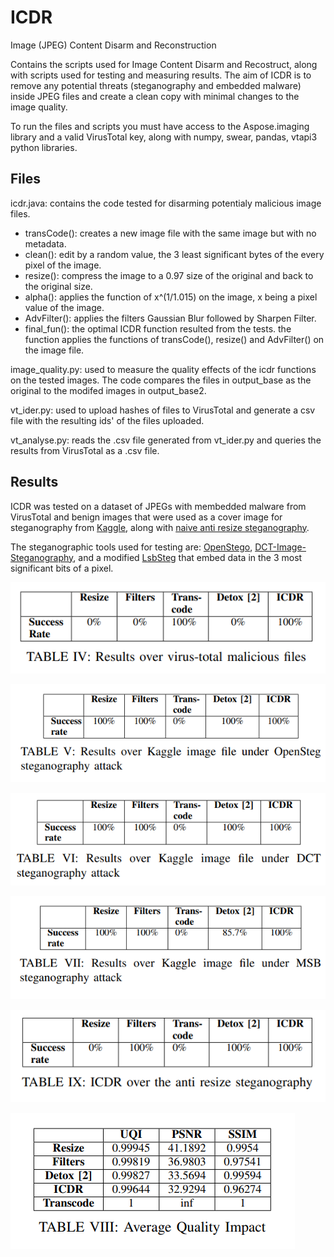 # ICDR
Image (JPEG) Content Disarm and Reconstruction

Contains the scripts used for Image Content Disarm and Recostruct, along with scripts used for testing and measuring results.
The aim of ICDR is to remove any potential threats (steganography and embedded malware) inside JPEG files and create a clean copy with minimal changes to the image quality.

To run the files and scripts you must have access to the Aspose.imaging library and a valid VirusTotal key, along with numpy, swear, pandas, vtapi3 python libraries.

## Files
icdr.java: contains the code tested for disarming potentialy malicious image files.
* transCode(): creates a new image file with the same image but with no metadata.
* clean(): edit by a random value, the 3 least significant bytes of the every pixel of the image.
* resize(): compress the image to a 0.97 size of the original and back to the original size.
* alpha(): applies the function of x^(1/1.015) on the image, x being a pixel value of the image.
* AdvFilter(): applies the filters Gaussian Blur followed by Sharpen Filter.
* final_fun(): the optimal ICDR function resulted from the tests. the function applies the functions of transCode(), resize() and AdvFilter() on the image file.

image_quality.py: used to measure the quality effects of the icdr functions on the tested images. The code compares the files in output_base as the original to the modifed images in output_base2.

vt_ider.py: used to upload hashes of files to VirusTotal and generate a csv file with the resulting ids' of the files uploaded.

vt_analyse.py: reads the .csv file generated from vt_ider.py and queries the results from VirusTotal as a .csv file.

## Results
ICDR was tested on a dataset of JPEGs with membedded malware from VirusTotal and benign images that were used as a cover image for steganography from [Kaggle](https://www.kaggle.com/datasets/prasunroy/natural-images), along with [naive anti resize steganography](https://github.com/eloblo/naive-anti-resize-steganography).

The steganographic tools used for testing are: [OpenStego](https://github.com/syvaidya/openstego), [DCT-Image-Steganography](https://github.com/MasonEdgar/DCT-Image-Steganography), and a modified [LsbSteg](https://github.com/adrg/lsbsteg) that embed data in the 3 most significant bits of a pixel.

![1](/assets/images/vt-res.PNG)

![2](/assets/images/opensteg-res.PNG)

![3](/assets/images/dct-res.PNG)

![4](/assets/images/msb-res.PNG)

![5](/assets/images/anti-resize.PNG)

![6](/assets/images/quality-res.PNG)
